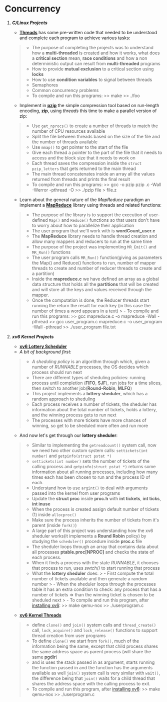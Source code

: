 

# Concurrency




1. ***C/Linux Projects*** 
    
    - **[Threads](/Threads)** has some pre-written code that needed to be understood and complete each program to achieve various tasks:
    > - The purpose of completing the projects was to understand how a **multi-threaded** is created and how it works, what does a **critical section** mean, **race conditions** and how a non deterministic output can result from **multi-threaded** programs 
    > - How to provide **mutual exclusion** to a critical section using **locks**
    > - How to use **condition variables** to signal between threads
    > - Semaphores
    > - Common concurrency problems 
    > - To compile and run this programs:
        >>     make
        >>     ./foo
    
    - Implement in **[pzip](/pzip)** the simple compression tool based on run-length encoding, **zip**, using *threads* this time to make a parallel version of zip:
    > - Use `get_nprocs()` to create a number of threads to match the number of CPU resources available
    > - Split the file between threads based on the size of the file and the number of threads available
    > - Use `mmap()` to get pointer to the start of the file 
    > - Give each thread a pointer to the part of the file that it needs to access and the block size that it needs to work on 
    > - Each thread saves the compression inside the `struct pzip_letters` that gets returned to the main thread
    > - The main thread concatenates inside an array all the values returned from threads and prints the final result 
     > - To compile and run this programs:
        >>     gcc -o pzip pzip .c -Wall -Werror -pthread -O
        >>     ./pzip file > file.z
    
    - Learn about the general nature of the *MapReduce* paradigm an implement a **[MapReduce](/MapReduce)** library using threads and related functions:
    > - The purpose of the library is to support the execution of user-defined `Map()` and `Reduce()` functions so that users don't have to worry about how to parallelize their application
    > - The user program that we'll work with is **wordCount_user.c** 
    > - The **MapReduce** library needs to handle thread creation and allow many mappers and reducers to run at the same time 
    > - The purpose of the project was implementing `MR_Emit()` and `MR_Run()` functions
    > - The user program calls `MR_Run()` function(giving as parameters the Map() and Reduce() functions to run, number of mapper threads to create and number of reducer threads to create and a partition)
    > - Inside the **mapreduce.c** we have defined an array as a global data structure that holds all the **partitions** that will be created and will store all the keys and values received through the mapper.
    > - Once the computation is done, the Reducer threads start running the return the result for each key (in this case the number of times a word appears in a text)
       > - To compile and run this programs:
        >>     gcc mapreduce.c -o mapreduce -Wall -pthread
        >>     gcc user_program.c mapreduce.c -o user_program -Wall -pthread
        >>     ./user_program file.txt
    

2. ***xv6 Kernel Projects***

    - **[xv6 Lottery Scheduler](/xv6-Lottery-Scheduler)**
    - *A bit of background first:* 
    > - *A sheduling policy* is an algorithm through which, given a number of *RUNNABLE* processes, the OS decides which process should run next 
    > - There are different types of sheduling policies: running process until completion (**FIFO**, **SJF**), run jobs for a time slices, then switch to another job(**Round-Robin**, **MLFQ**)
    > - This project implements a **lottery sheduler**, which has a random approach to sheduling 
    > - Each process receives a number of tickets, the sheduler has information about the total number of tickets, holds a lottery, and the winning process gets to run next 
    > - The processes with more tickets have more chances of winning, so get to be sheduled more often and run more 
    
    - And now let's get through our **lottery sheduler**:
    > - Similar to implementing the `getreadcount()` system call, now we need two other custom system calls: `settickets(int number)` and  `getpinfo(struct pstat *)`
    > - `settickets(int number)` sets the number of tickets of the calling process and `getpinfo(struct pstat *)` returns some information about all running processes, including how many times each has been chosen to run and the process ID of each.
    > - Understand how to use `argint()` to deal with arguments passed into the kernel from user programs
    > - Update the **struct proc** inside **proc.h** with **int tickets**, **int ticks**, **int inuse**
    > - When the process is created assign default number of tickets (1) inside `allocproc()`
    > - Make sure the process inherits the number of tickets from it's parent (inside `fork()`)
    > - A large part of this project was understanding how the xv6 sheduler works(it implements a **Round Robin** policy) by studying the `scheduler()` procedure inside **proc.c** file
    > - The sheduler loops through an array that contains data about all processes **ptable.proc[NPROC]** and checks the state of each process.
    > - When it finds a process with the state *RUNNABLE*, it chooses that process to run, uses *swtch()* to start running that process
    > - What the **lottery sheduler** does:
        > - First compute the total number of tickets available and then generate a random number 
        > - When the sheduler loops through the processes table it has an extra condition to check: any process that has a number of tickets => than the winning ticket is chosen to be sheduled next
         > - To compile and run this program, after [installing xv6](https://github.com/remzi-arpacidusseau/ostep-projects/blob/master/INSTALL-xv6.md):
        >>     make qemu-nox
        >>     ./userprogram.c
    
    - **[xv6 Kernel Threads](/xv6-Threads)**
    > - define `clone()` and `join()` system calls and `thread_create()` call, `lock_acquire()` and `lock_release()` functions to support thread creation from user programs 
    > - To define `clone()` we start from `fork()`, much of the information being the same, except that child process shares the same address space as parent process (will share the same **pgdir**)
    > - and is uses the stack passed in as argument, starts running the function passed in and the function has the arguments available as well
    > `join()` system call is very similar with `wait()`, the difference being that `join()` waits for a child thread that shares the address space with the calling process to exit.
    > - To compile and run this program, after [installing xv6](https://github.com/remzi-arpacidusseau/ostep-projects/blob/master/INSTALL-xv6.md):
        >>     make qemu-nox
        >>     ./userprogram.c

